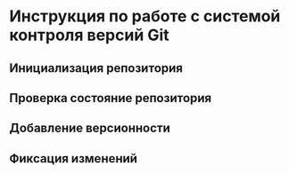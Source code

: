 # **Инструкция по работе с системой контроля версий Git**

## Инициализация репозитория

## Проверка состояние репозитория

## Добавление версионности 

## Фиксация изменений 

